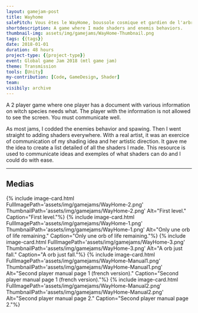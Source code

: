 ```yaml
---
layout: gamejam-post
title: Wayhome
salePitch: Vous êtes le WayHome, boussole cosmique et gardien de l'arbre de la connaissance. Work together to help travelers while protecting the fruit of knowledge.
shortdescription: A game where I made shaders and enemis behaviors.
thumbnail-img: assets/img/gamejams/WayHome-Thumbnail.png
tags: {{tags}}
date: 2018-01-01
duration: 48 hours
project-type: {{project-type}}
event: Global game Jam 2018 (mtl game jam)
theme: Transmission
tools: [Unity]
my-contribution: [Code, GameDesign, Shader]
team: 
visibily: archive
---
```


A 2 player game where one player has a document with various information on witch species needs what. The player with the information is not allowed to see the screen. You must communicate well.

As most jams, I codded the enemies behavior and spawing. Then I went straight to adding shaders everywhere. With a real artist, it was an exercice of communication of my shading idea and her artistic direction. It gave me the idea to create a list detailed of all the shaders I made. This resource is used to communicate ideas and exemples of what shaders can do and I could do with ease.

***
## Medias

<div class="row">
{% include image-card.html FullImagePath='assets/img/gamejams/WayHome-2.png' ThumbnailPath='assets/img/gamejams/WayHome-2.png' Alt="First level." Caption="First level."%}
{% include image-card.html FullImagePath='assets/img/gamejams/WayHome-1.png' ThumbnailPath='assets/img/gamejams/WayHome-1.png' Alt="Only une orb of life remaining." Caption="Only une orb of life remaining."%}
{% include image-card.html FullImagePath='assets/img/gamejams/WayHome-3.png' ThumbnailPath='assets/img/gamejams/WayHome-3.png' Alt="A orb just fall." Caption="A orb just fall."%}
{% include image-card.html FullImagePath='assets/img/gamejams/WayHome-Manual1.png' ThumbnailPath='assets/img/gamejams/WayHome-Manual1.png' Alt="Second player manual page 1 (french version)." Caption="Second player manual page 1 (french version)."%}
{% include image-card.html FullImagePath='assets/img/gamejams/WayHome-Manual2.png' ThumbnailPath='assets/img/gamejams/WayHome-Manual2.png' Alt="Second player manual page 2." Caption="Second player manual page 2."%}
</div>